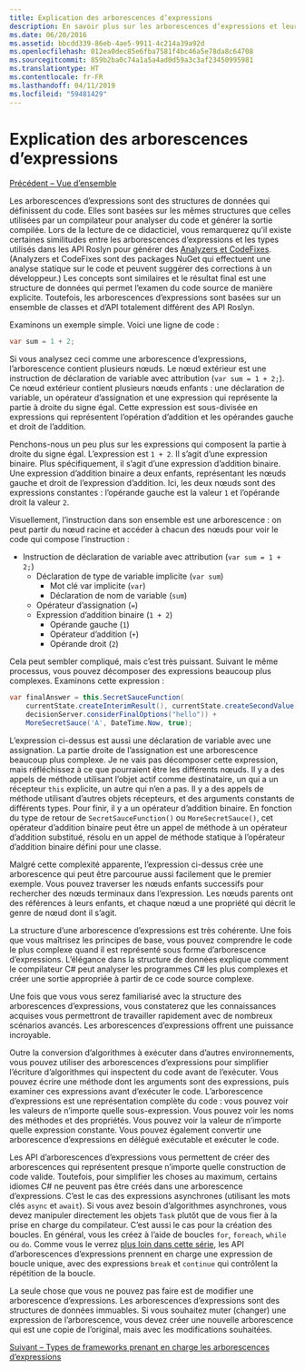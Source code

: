 ```yaml
---
title: Explication des arborescences d’expressions
description: En savoir plus sur les arborescences d’expressions et leur utilité dans la conversion d’algorithmes pour une exécution externe et une inspection du code avant son exécution.
ms.date: 06/20/2016
ms.assetid: bbcdd339-86eb-4ae5-9911-4c214a39a92d
ms.openlocfilehash: 012ea0dec85e6fba7581f4bc46a5e78da8c64708
ms.sourcegitcommit: 859b2ba0c74a1a5a4ad0d59a3c3af23450995981
ms.translationtype: HT
ms.contentlocale: fr-FR
ms.lasthandoff: 04/11/2019
ms.locfileid: "59481429"
---
```

# <a name="expression-trees-explained"></a>Explication des arborescences d’expressions

[Précédent – Vue d’ensemble](expression-trees.md)

Les arborescences d’expressions sont des structures de données qui définissent du code. Elles sont basées sur les mêmes structures que celles utilisées par un compilateur pour analyser du code et générer la sortie compilée. Lors de la lecture de ce didacticiel, vous remarquerez qu’il existe certaines similitudes entre les arborescences d’expressions et les types utilisés dans les API Roslyn pour générer des [Analyzers et CodeFixes](https://github.com/dotnet/roslyn-analyzers).
(Analyzers et CodeFixes sont des packages NuGet qui effectuent une analyse statique sur le code et peuvent suggérer des corrections à un développeur.) Les concepts sont similaires et le résultat final est une structure de données qui permet l’examen du code source de manière explicite. Toutefois, les arborescences d’expressions sont basées sur un ensemble de classes et d’API totalement différent des API Roslyn.

Examinons un exemple simple.
Voici une ligne de code :

```csharp
var sum = 1 + 2;
```
Si vous analysez ceci comme une arborescence d’expressions, l’arborescence contient plusieurs nœuds.
Le nœud extérieur est une instruction de déclaration de variable avec attribution (`var sum = 1 + 2;`). Ce nœud extérieur contient plusieurs nœuds enfants : une déclaration de variable, un opérateur d’assignation et une expression qui représente la partie à droite du signe égal. Cette expression est sous-divisée en expressions qui représentent l’opération d’addition et les opérandes gauche et droit de l’addition.

Penchons-nous un peu plus sur les expressions qui composent la partie à droite du signe égal.
L’expression est `1 + 2`. Il s’agit d’une expression binaire. Plus spécifiquement, il s’agit d’une expression d’addition binaire. Une expression d’addition binaire a deux enfants, représentant les nœuds gauche et droit de l’expression d’addition. Ici, les deux nœuds sont des expressions constantes : l’opérande gauche est la valeur `1` et l’opérande droit la valeur `2`.

Visuellement, l’instruction dans son ensemble est une arborescence : on peut partir du nœud racine et accéder à chacun des nœuds pour voir le code qui compose l’instruction :

- Instruction de déclaration de variable avec attribution (`var sum = 1 + 2;`)
  * Déclaration de type de variable implicite (`var sum`)
    - Mot clé var implicite (`var`)
    - Déclaration de nom de variable (`sum`)
  * Opérateur d’assignation (`=`)
  * Expression d’addition binaire (`1 + 2`)
    - Opérande gauche (`1`)
    - Opérateur d’addition (`+`)
    - Opérande droit (`2`)

Cela peut sembler compliqué, mais c’est très puissant. Suivant le même processus, vous pouvez décomposer des expressions beaucoup plus complexes. Examinons cette expression :

```csharp
var finalAnswer = this.SecretSauceFunction(
    currentState.createInterimResult(), currentState.createSecondValue(1, 2),
    decisionServer.considerFinalOptions("hello")) +
    MoreSecretSauce('A', DateTime.Now, true);
```

L’expression ci-dessus est aussi une déclaration de variable avec une assignation.
La partie droite de l’assignation est une arborescence beaucoup plus complexe.
Je ne vais pas décomposer cette expression, mais réfléchissez à ce que pourraient être les différents nœuds. Il y a des appels de méthode utilisant l’objet actif comme destinataire, un qui a un récepteur `this` explicite, un autre qui n’en a pas. Il y a des appels de méthode utilisant d’autres objets récepteurs, et des arguments constants de différents types. Pour finir, il y a un opérateur d’addition binaire. En fonction du type de retour de `SecretSauceFunction()` ou `MoreSecretSauce()`, cet opérateur d’addition binaire peut être un appel de méthode à un opérateur d’addition substitué, résolu en un appel de méthode statique à l’opérateur d’addition binaire défini pour une classe.

Malgré cette complexité apparente, l’expression ci-dessus crée une arborescence qui peut être parcourue aussi facilement que le premier exemple. Vous pouvez traverser les nœuds enfants successifs pour rechercher des nœuds terminaux dans l’expression. Les nœuds parents ont des références à leurs enfants, et chaque nœud a une propriété qui décrit le genre de nœud dont il s’agit.

La structure d’une arborescence d’expressions est très cohérente. Une fois que vous maîtrisez les principes de base, vous pouvez comprendre le code le plus complexe quand il est représenté sous forme d’arborescence d’expressions. L’élégance dans la structure de données explique comment le compilateur C# peut analyser les programmes C# les plus complexes et créer une sortie appropriée à partir de ce code source complexe.

Une fois que vous vous serez familiarisé avec la structure des arborescences d’expressions, vous constaterez que les connaissances acquises vous permettront de travailler rapidement avec de nombreux scénarios avancés. Les arborescences d’expressions offrent une puissance incroyable.

Outre la conversion d’algorithmes à exécuter dans d’autres environnements, vous pouvez utiliser des arborescences d’expressions pour simplifier l’écriture d’algorithmes qui inspectent du code avant de l’exécuter. Vous pouvez écrire une méthode dont les arguments sont des expressions, puis examiner ces expressions avant d’exécuter le code. L’arborescence d’expressions est une représentation complète du code : vous pouvez voir les valeurs de n’importe quelle sous-expression.
Vous pouvez voir les noms des méthodes et des propriétés. Vous pouvez voir la valeur de n’importe quelle expression constante.
Vous pouvez également convertir une arborescence d’expressions en délégué exécutable et exécuter le code.

Les API d’arborescences d’expressions vous permettent de créer des arborescences qui représentent presque n’importe quelle construction de code valide. Toutefois, pour simplifier les choses au maximum, certains idiomes C# ne peuvent pas être créés dans une arborescence d’expressions. C’est le cas des expressions asynchrones (utilisant les mots clés `async` et `await`). Si vous avez besoin d’algorithmes asynchrones, vous devez manipuler directement les objets `Task` plutôt que de vous fier à la prise en charge du compilateur. C’est aussi le cas pour la création des boucles. En général, vous les créez à l’aide de boucles `for`, `foreach`, `while` ou `do`. Comme vous le verrez [plus loin dans cette série](expression-trees-building.md), les API d’arborescences d’expressions prennent en charge une expression de boucle unique, avec des expressions `break` et `continue` qui contrôlent la répétition de la boucle.

La seule chose que vous ne pouvez pas faire est de modifier une arborescence d’expressions.  Les arborescences d’expressions sont des structures de données immuables. Si vous souhaitez muter (changer) une expression de l’arborescence, vous devez créer une nouvelle arborescence qui est une copie de l’original, mais avec les modifications souhaitées.

[Suivant – Types de frameworks prenant en charge les arborescences d’expressions](expression-classes.md)
